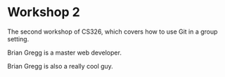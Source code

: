 # Workshop 2

The second workshop of CS326, which covers how to use Git in a group setting.

Brian Gregg is a master web developer.

Brian Gregg is also a really cool guy.
